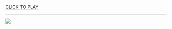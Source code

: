 
<a href="https://premium76.site?title=unblocked_games_premium_survival_race&ref=13M">CLICK TO PLAY</a></h3>
<hr>

<a href="https://premium76.site?title=unblocked_games_premium_survival_race&ref=13M"><img src="https://clearcache.store/games.png"></a>


